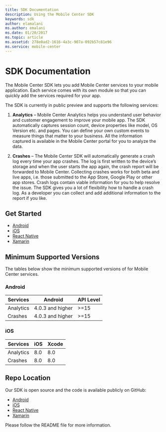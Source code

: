 ```yaml
---
title: SDK Documentation
description: Using the Mobile Center SDK
keywords: sdk
author: elamalani
ms.author: emalani
ms.date: 01/20/2017
ms.topic: article
ms.assetid: 278e0ad2-1616-4a3c-907a-092b57c81e96
ms.service: mobile-center
---
```


# SDK Documentation

The Mobile Center SDK lets you add Mobile Center services to your mobile application.
Each service comes with its own module so that you can quickly add the services required for your app.

The SDK is currently in public preview and supports the following services:

1. **Analytics** – Mobile Center Analytics helps you understand user behavior and customer engagement to improve your mobile app. The SDK automatically captures session count, device properties like model, OS Version etc. and pages. You can define your own custom events to measure things that matter to your business. All the information captured is available in the Mobile Center portal for you to analyze the data.

2. **Crashes** – The Mobile Center SDK will automatically generate a crash log every time your app crashes. The log is first written to the device’s storage and when the user starts the app again, the crash report will be forwarded to Mobile Center. Collecting crashes works for both beta and live apps, i.e. those submitted to the App Store, Google Play or other app stores. Crash logs contain viable information for you to help resolve the issue. The SDK gives you a lot of flexibility how to handle a crash log. As a developer you can collect and add additional information to the report if you like.

## Get Started

* [Android](getting-started/android.md)
* [iOS](getting-started/ios.md)
* [React Native](getting-started/react-native.md)
* [Xamarin](getting-started/xamarin.md)

## Minimum Supported Versions

The tables below show the minimum supported versions of for Mobile Center services.

### Android

 Services         | Android   | API Level
 -----------------| ----------| ----------
 Analytics        | 4.0.3 and higher   | >=15
 Crashes          | 4.0.3 and higher    |  >=15

### iOS

 Services         | iOS    | Xcode
 -----------------| -------| ------
 Analytics        | 8.0    | 8.0
 Crashes          | 8.0    | 8.0

## Repo Location

Our SDK is open source and the code is available publicly on GitHub:

* [Android](https://github.com/Microsoft/mobile-center-sdk-android/tree/master)
* [iOS](https://github.com/Microsoft/mobile-center-sdk-ios/tree/master)
* [React Native](https://github.com/Microsoft/MobileCenter-SDK-react-native)
* [Xamarin](https://github.com/Microsoft/mobile-center-sdk-xamarin/tree/master)

Please follow the README file for more information.
